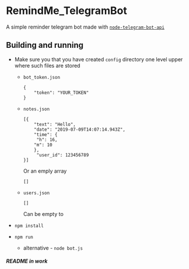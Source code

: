 # RemindMe_TelegramBot
A simple reminder telegram bot made with [`node-telegram-bot-api`](https://github.com/yagop/node-telegram-bot-api)

## Building and running

- Make sure you that you have created `config` directory one level upper where such files are stored
  - `bot_token.json`
  
        {
            "token": "YOUR_TOKEN"
        }
  - `notes.json`
  
        [{
            "text": "Hello",
            "date": "2019-07-09T14:07:14.943Z",
            "time": {
             "h": 16,
            "m": 10
            },
             "user_id": 123456789
        }]
    Or an emply array

        []
        
  - `users.json`
   
        []
        
    Can be empty to

         
        
- `npm install`
- `npm run` 
  - alternative - `node bot.js`

##### README in work
